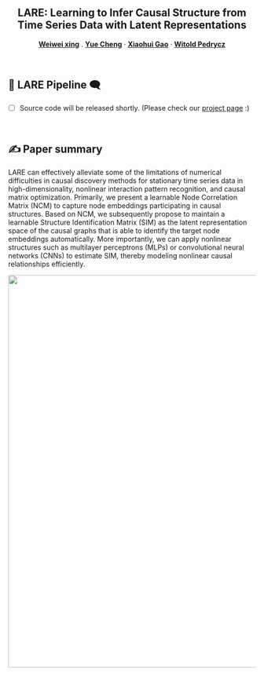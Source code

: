 <h2 align="center">LARE: Learning to Infer Causal Structure from Time Series Data with Latent Representations</h2>
<p align="center">
  <a href="https://faculty.bjtu.edu.cn/rjxy/7930.html"><strong>Weiwei xing</strong></a>
  .
  <a href="https://cyue0316.github.io/Cyue/"><strong>Yue Cheng</strong></a>
  ·  
  <a href="https://scholar.google.com.hk/citations?hl=zh-CN&user=nBlNxhEAAAAJ"><strong>Xiaohui Gao</strong></a>
  ·
  <a href="https://scholar.google.com.hk/citations?user=0nrcfZwAAAAJ&hl"><strong>Witold Pedrycz</strong></a>
  <br>
  
</p>

<br>

## 💬 LARE Pipeline 🗨️

- [ ] Source code will be released shortly. (Please check our [project page](https://github.com/Cyue0316/LARE/) :)
<br>

## ✍️ Paper summary

LARE can effectively alleviate some of the limitations of numerical difficulties in causal discovery methods for stationary time series data in high-dimensionality, nonlinear interaction pattern recognition, and causal matrix optimization. Primarily, we present a learnable Node Correlation Matrix (NCM) to capture node embeddings participating in causal structures. Based on NCM, we subsequently propose to maintain a learnable Structure Identification Matrix (SIM) as the latent representation space of the causal graphs that is able to identify the target node embeddings automatically. More importantly, we can apply nonlinear structures such as multilayer perceptrons (MLPs) or convolutional neural networks (CNNs) to estimate SIM, thereby modeling nonlinear causal relationships efficiently.

<center><img src="../Appendix2.svg" width="800px"></center>
